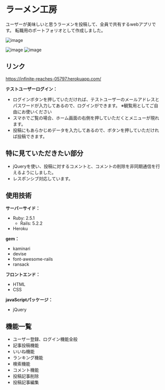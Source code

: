# ラーメン工房
ユーザーが美味しいと思うラーメンを投稿して、全員で共有するwebアプリです。
転職用のポートフォリオとして作成しました。

![image](https://user-images.githubusercontent.com/54758561/73115815-ce668880-3f6e-11ea-81b8-ce341cdddb98.png)

![image](https://user-images.githubusercontent.com/54758561/73115826-3026f280-3f6f-11ea-8704-da6ac4af18fd.png) ![image](https://user-images.githubusercontent.com/54758561/73115903-ce678800-3f70-11ea-8671-9646c3eea210.png)

## リンク
https://infinite-reaches-05797.herokuapp.com/

**テストユーザーログイン：**
* ログインボタンを押していただければ、テストユーザーのメールアドレスとパスワードが入力してあるので、ログインができます。
  ※観覧用としてご自由にお使いください
* スマホでご覧の場合、ホーム画面の右側を押していただくとメニューが現れます。
* 投稿にもあらかじめデータを入力してあるので、ボタンを押していただければ投稿できます。

## 特に見ていただきたい部分
* jQueryを使い、投稿に対するコメントと、コメントの削除を非同期通信を行えるようにしました。
* レスポンシブ対応しています。

## 使用技術
**サーバーサイド：**
* Ruby: 2.5.1
  - Rails: 5.2.2
* Heroku

**gem：**
* kaminari
* devise
* font-awesome-rails
* ransack

**フロントエンド：**
* HTML
* CSS

**javaScriptパッケージ：**
* jQuery

## 機能一覧
* ユーザー登録、ログイン機能全般
* 記事投稿機能
* いいね機能
* ランキング機能
* 検索機能
* コメント機能
* 投稿記事削除
* 投稿記事編集